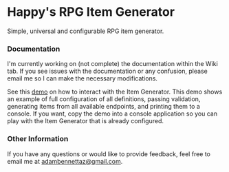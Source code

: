 # Happy's RPG Item Generator
Simple, universal and configurable RPG item generator. 

### Documentation
I'm currently working on (not complete) the documentation within the Wiki tab. If you see issues with the documentation or any confusion, please email me so I can make the necessary modifications.

See this [demo](https://github.com/happyfella/RPG-Item-Generator/wiki/Demo) on how to interact with the Item Generator. This demo shows an example of full configuration of all definitions, passing validation, generating items from all available endpoints, and printing them to a console. If you want, copy the demo into a console application so you can play with the Item Generator that is already configured.

### Other Information
If you have any questions or would like to provide feedback, feel free to email me at adambennettaz@gmail.com.
